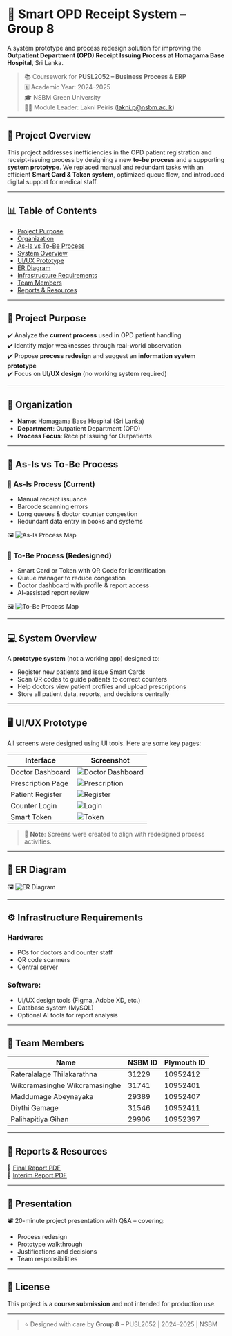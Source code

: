 # 🏥 Smart OPD Receipt System – Group 8

A system prototype and process redesign solution for improving the **Outpatient Department (OPD) Receipt Issuing Process** at **Homagama Base Hospital**, Sri Lanka.

> 📚 Coursework for **PUSL2052 – Business Process & ERP**  
> 🗓️ Academic Year: 2024–2025  
> 🎓 NSBM Green University  
> 👩‍🏫 Module Leader: Lakni Peiris (lakni.p@nsbm.ac.lk)

---

## 📌 Project Overview

This project addresses inefficiencies in the OPD patient registration and receipt-issuing process by designing a new **to-be process** and a supporting **system prototype**. We replaced manual and redundant tasks with an efficient **Smart Card & Token system**, optimized queue flow, and introduced digital support for medical staff.

---

## 📊 Table of Contents

- [Project Purpose](#project-purpose)
- [Organization](#organization)
- [As-Is vs To-Be Process](#as-is-vs-to-be-process)
- [System Overview](#system-overview)
- [UI/UX Prototype](#uiux-prototype)
- [ER Diagram](#er-diagram)
- [Infrastructure Requirements](#infrastructure-requirements)
- [Team Members](#team-members)
- [Reports & Resources](#reports--resources)

---

## 🎯 Project Purpose

✔️ Analyze the **current process** used in OPD patient handling  
✔️ Identify major weaknesses through real-world observation  
✔️ Propose **process redesign** and suggest an **information system prototype**  
✔️ Focus on **UI/UX design** (no working system required)

---

## 🏥 Organization

- **Name**: Homagama Base Hospital (Sri Lanka)
- **Department**: Outpatient Department (OPD)
- **Process Focus**: Receipt Issuing for Outpatients

---

## 🔄 As-Is vs To-Be Process

### 🔹 As-Is Process (Current)

- Manual receipt issuance
- Barcode scanning errors
- Long queues & doctor counter congestion
- Redundant data entry in books and systems

🖼️ ![As-Is Process Map](images/as-is-process.png) <!-- Upload this image -->

### 🔸 To-Be Process (Redesigned)

- Smart Card or Token with QR Code for identification
- Queue manager to reduce congestion
- Doctor dashboard with profile & report access
- AI-assisted report review

🖼️ ![To-Be Process Map](images/to-be-process.png) <!-- Upload this image -->

---

## 💻 System Overview

A **prototype system** (not a working app) designed to:

- Register new patients and issue Smart Cards
- Scan QR codes to guide patients to correct counters
- Help doctors view patient profiles and upload prescriptions
- Store all patient data, reports, and decisions centrally

---

## 🖥️ UI/UX Prototype

All screens were designed using UI tools. Here are some key pages:

| Interface         | Screenshot                                          |
| ----------------- | --------------------------------------------------- |
| Doctor Dashboard  | ![Doctor Dashboard](images/ui-doctor-dashboard.png) |
| Prescription Page | ![Prescription](images/ui-prescription.png)         |
| Patient Register  | ![Register](images/ui-patient-register.png)         |
| Counter Login     | ![Login](images/ui-counter-login.png)               |
| Smart Token       | ![Token](images/ui-smart-token.png)                 |

> 📝 **Note**: Screens were created to align with redesigned process activities.

---

## 🧩 ER Diagram

🖼️ ![ER Diagram](images/er-diagram.png) <!-- Upload this image -->

---

## ⚙️ Infrastructure Requirements

### Hardware:

- PCs for doctors and counter staff
- QR code scanners
- Central server

### Software:

- UI/UX design tools (Figma, Adobe XD, etc.)
- Database system (MySQL)
- Optional AI tools for report analysis

---

## 👥 Team Members

| Name                          | NSBM ID | Plymouth ID |
| ----------------------------- | ------- | ----------- |
| Rateralalage Thilakarathna    | 31229   | 10952412    |
| Wikcramasinghe Wikcramasinghe | 31741   | 10952401    |
| Maddumage Abeynayaka          | 29389   | 10952407    |
| Diythi Gamage                 | 31546   | 10952411    |
| Palihapitiya Gihan            | 29906   | 10952397    |

---

## 📂 Reports & Resources

📄 [Final Report PDF](./FINAL_REPORT_GROUP_8.pdf)  
📄 [Interim Report PDF](./Interim_Report_Group_8.pdf)

---

## 📣 Presentation

📽️ 20-minute project presentation with Q&A – covering:

- Process redesign
- Prototype walkthrough
- Justifications and decisions
- Team responsibilities

---

## 📢 License

This project is a **course submission** and not intended for production use.

---

> ⭐ Designed with care by **Group 8** – PUSL2052 | 2024–2025 | NSBM
